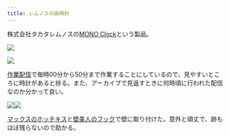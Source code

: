 ```yaml
---
title: レムノスの掛時計
---
```

株式会社タカタレムノスの[MONO Clock](https://www.amazon.co.jp/dp/B004UIT8BK)という製品。

![](https://lh3.googleusercontent.com/docrqVvIFGJ_NSmRgvp4wBiyy92rwjbIljPO2fHul_hCEt_w7zUCh3urdgI3SoQAthKsoB5xt8_Q8E4TngSavIrC3IH7g7fwmze8w2mYHOTmepeTRhi7fCqxWjPrxRpt8R3k8QDpgAzmZqZnsJX6192RlZE-1UmGkxflTx-oslZoQz56rJFHaYBP)

![](https://lh4.googleusercontent.com/Tt3SmBFzXBdSqxmzFuaucFR-OPqB1eFxqSYB6iGmfOI0o86Hgij0SWeg9BIuSYuYGmNwOH99bB3x-dl_9c8PYhX61ImXR3UZ6AOCMuVrnHzSBHM9rb49TKfm4eV4uhy9A87jV3y5Y8w7qOpo1FOkEZCRRa1YWOSQ2dVyFfjoqRPmSkfRDIxDxkYm)

[作業配信](https://www.youtube.com/channel/UC5s-KpSDGzxWPWNv94PnJHw)で毎時00分から50分まで作業することにしているので、見やすいところに時計があると捗る。また、アーカイブで見返すときに何時頃に行われた配信なのか分かって良い。

![](https://lh3.googleusercontent.com/BdmhirxsO4m3WunEPT_4ylD0P4qwUNdXw4XPau5HfFfQJuZy3_B6CRkM4f_-kTOj4BrrE1EYbOPoTjUitWcdWKMsjRMFz58anxrYuzJ4D4m5vCGAg-EPAYsYfV70uEs66bW_hQW3XNKiQN5ryUkHbYn_mJKVZLLkwLCJmUyCvgBcmY2cGmlqkpzr)![](https://lh5.googleusercontent.com/HnTy9wMNzvoTQO3tWXo0zKRKBbsCiq8Zrn03gjZ-Aiey64fC3Z5T_oGHuixnbM7grls1peJOBvLmWn6Bwzf_Ohp9AQpc5u_BRgcK48W4zSINcG6DdtFaJtPvh79lHP6_qSZE8rjSG8WsHv8DEQeP6usPMJPvxhO7EVvDlIRHGr2WQuKKg6rbvAbH)

[マックスのホッチキス](https://www.amazon.co.jp/dp/B000O9WRWG)と[壁美人のフック](https://www.amazon.co.jp/dp/B00CU78TDG)で壁に取り付けた。意外と頑丈で、跡もほぼ残らないので助かる。
